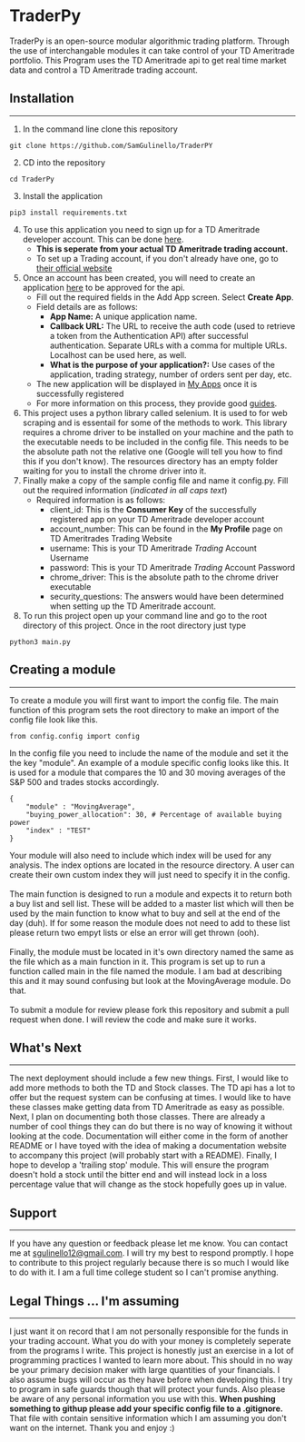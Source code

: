 # **TraderPy**
TraderPy is an open-source modular algorithmic trading platform. Through the use of interchangable modules it can take control of your TD Ameritrade portfolio. This Program uses the TD Ameritrade api to get real time market data and control a TD Ameritrade trading account.

## Installation

---

1. In the command line clone this repository
```
git clone https://github.com/SamGulinello/TraderPY
```
2. CD into the repository
```
cd TraderPy
```
3. Install the application
```
pip3 install requirements.txt
```
4. To use this application you need to sign up for a TD Ameritrade developer account. This can be done [here](https://developer.tdameritrade.com/).
    - **This is seperate from your actual TD Ameritrade trading account.** 
    - To set up a Trading account, if you don't already have one, go to [their official website](https://www.tdameritrade.com/home.page)
5. Once an account has been created, you will need to create an application [here](https://developer.tdameritrade.com/user/me/apps/add) to be approved for the api.
    - Fill out the required fields in the Add App screen. Select **Create App**. 
    - Field details are as follows:
        - **App Name:** A unique application name.
        - **Callback URL:** The URL to receive the auth code (used to retrieve a token from the Authentication API) after successful authentication. Separate URLs with a comma for multiple URLs. Localhost can be used here, as well.
        - **What is the purpose of your application?:** Use cases of the application, trading strategy, number of orders sent per day, etc.
    - The new application will be displayed in [My Apps](https://developer.tdameritrade.com/user/me/apps) once it is successfully registered
    - For more information on this process, they provide good [guides](https://developer.tdameritrade.com/guides).
6. This project uses a python library called selenium. It is used to for web scraping and is essentail for some of the methods to work. This  library requires a chrome driver to be installed on your machine and the path to the executable needs to be included in the config file. This needs to be the absolute path not the relative one (Google will tell you how to find this if you don't know). The resources directory has an empty folder waiting for you to install the chrome driver into it. 
7. Finally make a copy of the sample config file and name it config.py. Fill out the required information (*indicated in all caps text*)
    - Required information is as follows:
        - client_id: This is the **Consumer Key** of the successfully registered app on your TD Ameritrade developer account
        - account_number: This can be found in the **My Profile** page on TD Ameritrades Trading Website
        - username: This is your TD Ameritrade *Trading* Account Username
        - password: This is your TD Ameritrade *Trading* Account Password
        - chrome_driver: This is the absolute path to the chrome driver executable
        - security_questions: The answers would have been determined when setting up the TD Ameritrade account.
8. To run this project open up your command line and go to the root directory of this project. Once in the root directory just type
```
python3 main.py
```

## Creating a module

---

To create a module you will first want to import the config file. The main function of this program sets the root directory to make an import of the config file look like this.
```
from config.config import config
```
In the config file you need to include the name of the module and set it the the key "module". An example of a module specific config looks like this. It is used for a module that compares the 10 and 30 moving averages of the S&P 500 and trades stocks accordingly. 
```
{
    "module" : "MovingAverage",
    "buying_power_allocation": 30, # Percentage of available buying power
    "index" : "TEST"
}
```
Your module will also need to include which index will be used for any analysis. The index options are located in the resource directory. A user can create their own custom index they will just need to specify it in the config.\
\
The main function is designed to run a module and expects it to return both a buy list and sell list. These will be added to a master list which will then be used by the main function to know what to buy and sell at the end of the day (duh). If for some reason the module does not need to add to these list please return two empyt lists or else an error will get thrown (ooh).\
\
Finally, the module must be located in it's own directory named the same as the file which as a main function in it. This program is set up to run a function called main in the file named the module. I am bad at describing this and it may sound confusing but look at the MovingAverage module. Do that.\
\
To submit a module for review please fork this repository and submit a pull request when done. I will review the code and make sure it works. 

## What's Next

---

The next deployment should include a few new things. First, I would like to add more methods to both the TD and Stock classes. The TD api has a lot to offer but the request system can be confusing at times. I would like to have these classes make getting data from TD Ameritrade as easy as possible. Next, I plan on documenting both those classes. There are already a number of cool things they can do but there is no way of knowing it without looking at the code. Documentation will either come in the form of another README or I have toyed with the idea of making a documentation website to accompany this project (will probably start with a README). Finally, I hope to develop a 'trailing stop' module. This will ensure the program doesn't hold a stock until the bitter end and will instead lock in a loss percentage value that will change as the stock hopefully goes up in value.

## Support

---

If you have any question or feedback please let me know. You can contact me at sgulinello12@gmail.com. I will try my best to respond promptly. I hope to contribute to this project regularly because there is so much I would like to do with it. I am a full time college student so I can't promise anything. 

## Legal Things ... I'm assuming

---

I just want it on record that I am not personally responsible for the funds in your trading account. What you do with your money is completely seperate from the programs I write. This project is honestly just an exercise in a lot of programming practices I wanted to learn more about. This should in no way be your primary decision maker with large quantities of your financials. I also assume bugs will occur as they have before when developing this. I try to program in safe guards though that will protect your funds. Also please be aware of any personal information you use with this. **When pushing something to githup please add your specific config file to a .gitignore.** That file with contain sensitive information which I am assuming you don't want on the internet. Thank you and enjoy :)

